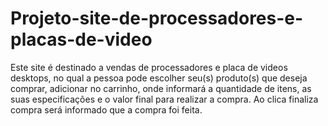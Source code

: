 # Projeto-site-de-processadores-e-placas-de-video
Este site é destinado a vendas de processadores e placa de videos desktops, no qual a pessoa pode escolher seu(s) produto(s) que deseja comprar, adicionar no carrinho, onde informará a quantidade de itens, as suas especificações e o valor final para realizar a compra.
Ao clica finaliza compra será informado que a compra foi feita.
